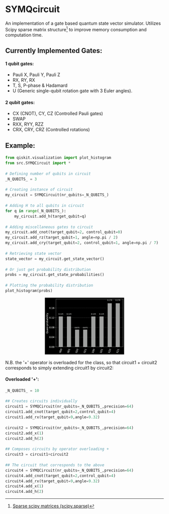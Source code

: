 # SYMQcircuit
An implementation of a gate based quantum state vector simulator. 
Utilizes Scipy sparse matrix structure[^1] to improve memory consumption and computation time. 

## Currently Implemented Gates: ##
#### 1 qubit gates: ####
- Pauli X, Pauli Y, Pauli Z
- RX, RY, RX
- T, S, P-phase & Hadamard
- U (Generic single-qubit rotation gate with 3 Euler angles).
#### 2 qubit gates: ####
- CX (CNOT), CY, CZ (Controlled Pauli gates)
- SWAP
- RXX, RYY, RZZ
- CRX, CRY, CRZ (Controlled rotations)

[^1]: [Sparse scipy matrices (scipy.sparse)](https://docs.scipy.org/doc/scipy/reference/sparse.html)

## Example: ##

```python
from qiskit.visualization import plot_histogram
from src.SYMQCircuit import *

# Defining number of qubits in circuit
_N_QUBITS_ = 3

# Creating instance of circuit
my_circuit = SYMQCircuit(nr_qubits=_N_QUBITS_)

# Adding H to all qubits in circuit
for q in range(_N_QUBITS_):
    my_circuit.add_h(target_qubit=q)

# Adding miscellaneous gates to circuit 
my_circuit.add_cnot(target_qubit=2, control_qubit=0)
my_circuit.add_rz(target_qubit=1, angle=np.pi / 2)
my_circuit.add_cry(target_qubit=2, control_qubit=1, angle=np.pi / 7)

# Retrieving state vector
state_vector = my_circuit.get_state_vector()

# Or just get probability distribution 
probs = my_circuit.get_state_probabilities()

# Plotting the probability distribution
plot_histogram(probs)
```
<p align="center">
  <img src="https://github.com/seba2390/SYMQcircuit/blob/main/gallery/output.png" width="50%" />
</p>

N.B. the '+' operator is overloaded for the class, so that
circuit1 + circuit2 corresponds to simply extending circuit1 by circuit2:

#### Overloaded '+': ###

```python
_N_QUBITS_ = 10

## Creates circuits individually 
circuit1 = SYMQCircuit(nr_qubits=_N_QUBITS_,precision=64)
circuit1.add_cnot(target_qubit=2,control_qubit=4)
circuit1.add_rx(target_qubit=9,angle=9.32)

circuit2 = SYMQCircuit(nr_qubits=_N_QUBITS_,precision=64)
circuit2.add_x(1)
circuit2.add_h(2)

## Composes circuits by operator overloading + 
circuit3 = circuit1+circuit2

## The circuit that corresponds to the above 
circuit4 = SYMQCircuit(nr_qubits=_N_QUBITS_,precision=64)
circuit4.add_cnot(target_qubit=2,control_qubit=4)
circuit4.add_rx(target_qubit=9,angle=9.32)
circuit4.add_x(1)
circuit4.add_h(2)
```



